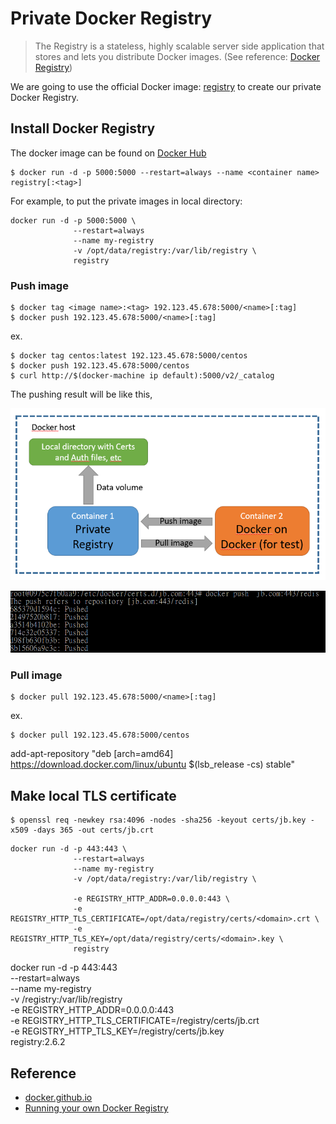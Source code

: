 # Private Docker Registry

> The Registry is a stateless, highly scalable server side application that stores and lets you distribute Docker images. (See reference: [Docker Registry](https://docs.docker.com/registry/))

We are going to use the official Docker image: [registry](https://hub.docker.com/_/registry/) to create our private Docker Registry. 


## Install Docker Registry

The docker image can be found on [Docker Hub](https://hub.docker.com/_/registry/)

```
$ docker run -d -p 5000:5000 --restart=always --name <container name> registry[:<tag>]
```

For example, to put the private images in local directory:

```
docker run -d -p 5000:5000 \
              --restart=always
              --name my-registry
              -v /opt/data/registry:/var/lib/registry \
              registry
```

### Push image

```
$ docker tag <image name>:<tag> 192.123.45.678:5000/<name>[:tag]
$ docker push 192.123.45.678:5000/<name>[:tag]
```

ex.
```
$ docker tag centos:latest 192.123.45.678:5000/centos
$ docker push 192.123.45.678:5000/centos
$ curl http://$(docker-machine ip default):5000/v2/_catalog 
```

The pushing result will be like this,

![](assets/001.png)

![](assets/002.png)


### Pull image

```
$ docker pull 192.123.45.678:5000/<name>[:tag]
```

ex. 
```
$ docker pull 192.123.45.678:5000/centos
```





add-apt-repository "deb [arch=amd64] https://download.docker.com/linux/ubuntu $(lsb_release -cs) stable"
## Make local TLS certificate

```
$ openssl req -newkey rsa:4096 -nodes -sha256 -keyout certs/jb.key -x509 -days 365 -out certs/jb.crt
```


```
docker run -d -p 443:443 \
              --restart=always
              --name my-registry
              -v /opt/data/registry:/var/lib/registry \

              -e REGISTRY_HTTP_ADDR=0.0.0.0:443 \
              -e REGISTRY_HTTP_TLS_CERTIFICATE=/opt/data/registry/certs/<domain>.crt \
              -e REGISTRY_HTTP_TLS_KEY=/opt/data/registry/certs/<domain>.key \
              registry
```

docker run -d -p 443:443 \
              --restart=always \
              --name my-registry  \
              -v /registry:/var/lib/registry \
              -e REGISTRY_HTTP_ADDR=0.0.0.0:443 \
              -e REGISTRY_HTTP_TLS_CERTIFICATE=/registry/certs/jb.crt \
              -e REGISTRY_HTTP_TLS_KEY=/registry/certs/jb.key \
              registry:2.6.2



## Reference

- [docker.github.io](https://github.com/docker/docker.github.io/blob/master/registry/deploying.md)
- [Running your own Docker Registry](https://www.admintome.com/blog/running-your-own-docker-registry/)